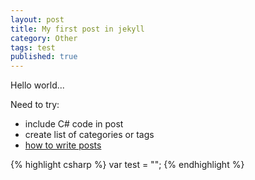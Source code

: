 ```yaml
---
layout: post
title: My first post in jekyll
category: Other
tags: test
published: true
---
```


Hello world...

Need to try:  

  * include C# code in post
  * create list of categories or tags
  * [how to write posts](https://jekyllrb.com/docs/posts/)
  


{% highlight csharp %}
var test = "";
{% endhighlight %}